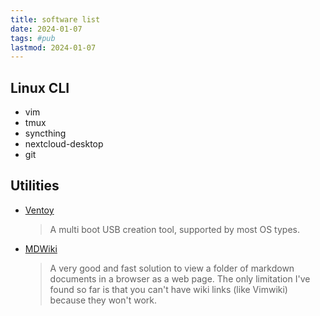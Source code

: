 ```yaml
---
title: software list
date: 2024-01-07
tags: #pub
lastmod: 2024-01-07
---
```


## Linux CLI

* vim
* tmux
* syncthing
* nextcloud-desktop
* git


## Utilities

* [Ventoy](https://www.ventoy.net)
	> A multi boot USB creation tool, supported by most OS types.

* [MDWiki](https://dynalon.github.io/mdwiki/) 
	> A very good and fast solution to view a folder of markdown documents in a browser as a web page. The only limitation I've found so far is that you can't have wiki links (like Vimwiki) because they won't work.


